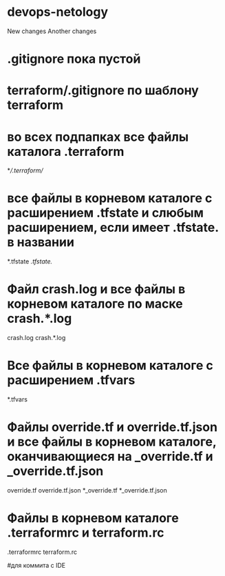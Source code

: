# devops-netology
New changes
Another changes
# .gitignore пока пустой
# terraform/.gitignore по шаблону terraform

# во всех подпапках все файлы каталога .terraform
**/.terraform/* 

# все файлы в корневом каталоге с расширением .tfstate и слюбым расширением, если имеет .tfstate. в названии
*.tfstate
*.tfstate.*

# Файл crash.log и все файлы в корневом каталоге по маске crash.*.log
crash.log
crash.*.log

# Все файлы в корневом каталоге с расширением .tfvars
*.tfvars

# Файлы override.tf и override.tf.json и все файлы в корневом каталоге, оканчивающиеся на _override.tf и _override.tf.json
override.tf
override.tf.json
*_override.tf
*_override.tf.json

# Файлы в корневом каталоге .terraformrc и terraform.rc
.terraformrc
terraform.rc

#для коммита с IDE


